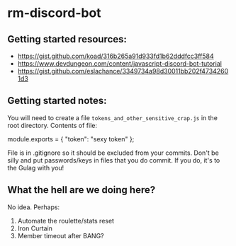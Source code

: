 # rm-discord-bot
## Getting started resources:
* https://gist.github.com/koad/316b265a91d933fd1b62dddfcc3ff584 
* https://www.devdungeon.com/content/javascript-discord-bot-tutorial
* https://gist.github.com/eslachance/3349734a98d30011bb202f47342601d3

## Getting started notes:
You will need to create a file `tokens_and_other_sensitive_crap.js` in the root directory.
Contents of file: 

module.exports = {
    "token": "sexy token"
};

File is in .gitignore so it should be excluded from your commits.
Don't be silly and put passwords/keys in files that you do commit. If you do, it's to the Gulag with you!

## What the hell are we doing here?
No idea. Perhaps:
1. Automate the roulette/stats reset
2. Iron Curtain
3. Member timeout after BANG?
